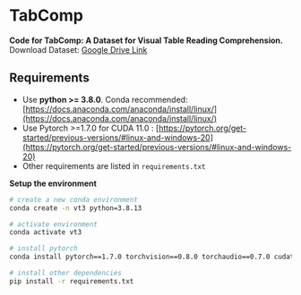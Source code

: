 # TabComp

**Code for TabComp: A Dataset for Visual Table Reading Comprehension.**
Download Dataset: [Google Drive Link](https://drive.google.com/drive/folders/1qw1pa-9ggAlN05ko4MfnKJ4_BZZXo5tz)

## Requirements
- Use **python >= 3.8.0**. Conda recommended: [https://docs.anaconda.com/anaconda/install/linux/](https://docs.anaconda.com/anaconda/install/linux/)
- Use Pytorch >=1.7.0 for CUDA 11.0 : [https://pytorch.org/get-started/previous-versions/#linux-and-windows-20](https://pytorch.org/get-started/previous-versions/#linux-and-windows-20)
- Other requirements are listed in `requirements.txt`

**Setup the environment**
```bash
# create a new conda environment
conda create -n vt3 python=3.8.13

# activate environment
conda activate vt3

# install pytorch
conda install pytorch==1.7.0 torchvision==0.8.0 torchaudio==0.7.0 cudatoolkit=11.0 -c pytorch

# install other dependencies
pip install -r requirements.txt
```
